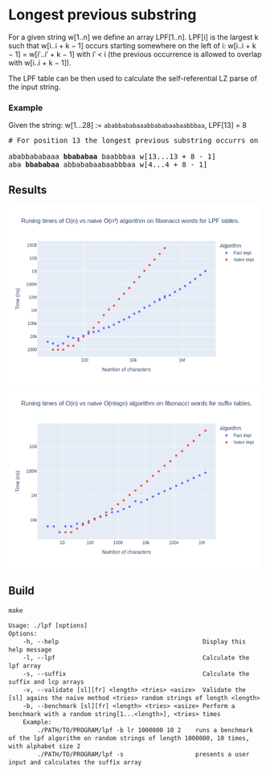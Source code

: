 # Longest previous substring

For a given string w[1..n] we define an array LPF[1..n]. LPF[i] is the
largest k such that w[i..i + k − 1] occurs starting somewhere on the
left of i: w[i..i + k − 1] = w[i′..i′ + k − 1] with i′ < i (the previous
occurrence is allowed to overlap with w[i..i + k − 1]).

The LPF table can be then used to calculate the self-referential LZ parse of the input string.

### Example
Given the string: w[1...28] := `ababbababaaabbababaabaabbbaa`, LPF[13] = 8

<pre>
# For position 13 the longest previous substring occurrs on position 4

ababbababaaa <b>bbababaa</b> baabbbaa w[13...13 + 8 - 1]
aba <b>bbababaa</b> abbababaabaabbbaa w[4...4 + 8 - 1]
</pre>

## Results

![LPF fib results](results/lpf_fib_benchmark.png)
![SA fib results](results/sa_fib_benchmark.png)

## Build 

```
make 
```

```
Usage: ./lpf [options]
Options:
    -h, --help                                        Display this help message
    -l, --lpf                                         Calculate the lpf array
    -s, --suffix                                      Calculate the suffix and lcp arrays
    -v, --validate [sl][fr] <length> <tries> <asize>  Validate the [sl] agains the naive method <tries> random strings of length <length>
    -b, --benchmark [sl][fr] <length> <tries> <asize> Perform a benchmark with a random string[1...<length>], <tries> times
    Example:
        ./PATH/TO/PROGRAM/lpf -b lr 1000000 10 2    runs a benchmark of the lpf algorithm on random strings of length 1000000, 10 times, with alphabet size 2
        ./PATH/TO/PROGRAM/lpf -s                    presents a user input and calculates the suffix array 
```
